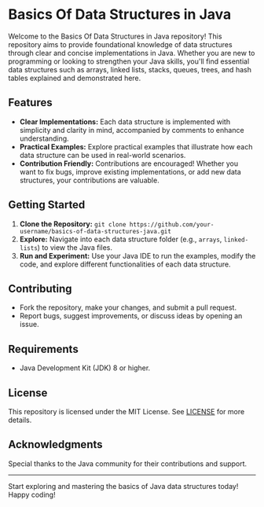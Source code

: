 # Basics Of Data Structures in Java

Welcome to the Basics Of Data Structures in Java repository! This repository aims to provide foundational knowledge of data structures through clear and concise implementations in Java. Whether you are new to programming or looking to strengthen your Java skills, you'll find essential data structures such as arrays, linked lists, stacks, queues, trees, and hash tables explained and demonstrated here.

## Features
- **Clear Implementations:** Each data structure is implemented with simplicity and clarity in mind, accompanied by comments to enhance understanding.
- **Practical Examples:** Explore practical examples that illustrate how each data structure can be used in real-world scenarios.
- **Contribution Friendly:** Contributions are encouraged! Whether you want to fix bugs, improve existing implementations, or add new data structures, your contributions are valuable.

## Getting Started
1. **Clone the Repository:** `git clone https://github.com/your-username/basics-of-data-structures-java.git`
2. **Explore:** Navigate into each data structure folder (e.g., `arrays`, `linked-lists`) to view the Java files.
3. **Run and Experiment:** Use your Java IDE to run the examples, modify the code, and explore different functionalities of each data structure.

## Contributing
- Fork the repository, make your changes, and submit a pull request.
- Report bugs, suggest improvements, or discuss ideas by opening an issue.

## Requirements
- Java Development Kit (JDK) 8 or higher.

## License
This repository is licensed under the MIT License. See [LICENSE](./LICENSE) for more details.

## Acknowledgments
Special thanks to the Java community for their contributions and support.

---

Start exploring and mastering the basics of Java data structures today! Happy coding!
